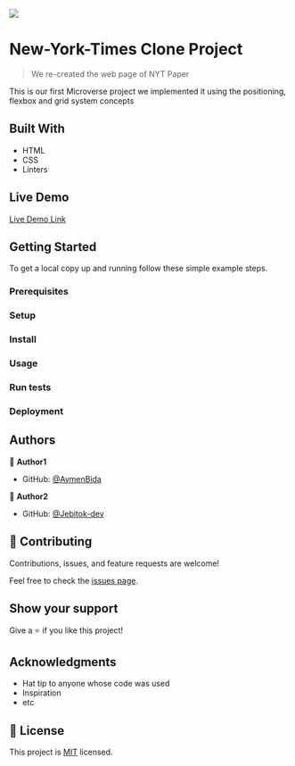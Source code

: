 ![](https://img.shields.io/badge/Microverse-blueviolet)

# New-York-Times Clone Project

> We re-created the web page of NYT Paper 

<!-- ![screenshot](./app_screenshot.png) -->

This is our first Microverse project we implemented it using the positioning, flexbox and grid system concepts
## Built With

- HTML
- CSS
- Linters 

## Live Demo

[Live Demo Link](https://aymenbida.github.io/New-York-Times-Project/)


## Getting Started

To get a local copy up and running follow these simple example steps.

### Prerequisites

### Setup

### Install

### Usage

### Run tests

### Deployment



## Authors

👤 **Author1**

- GitHub: [@AymenBida](https://github.com/AymenBida)

👤 **Author2**

- GitHub: [@Jebitok-dev](https://github.com/Jebitok-dev)

## 🤝 Contributing

Contributions, issues, and feature requests are welcome!

Feel free to check the [issues page](issues/).

## Show your support

Give a ⭐️ if you like this project!

## Acknowledgments

- Hat tip to anyone whose code was used
- Inspiration
- etc

## 📝 License

This project is [MIT](lic.url) licensed.
